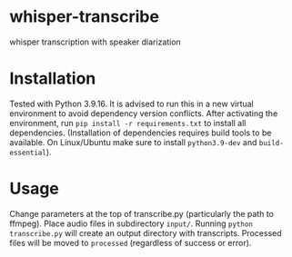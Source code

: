 # whisper-transcribe
whisper transcription with speaker diarization

# Installation
Tested with Python 3.9.16. It is advised to run this in a new virtual environment to avoid dependency version conflicts. After activating the environment, run `pip install -r requirements.txt` to install all dependencies. (Installation of dependencies requires build tools to be available. On Linux/Ubuntu make sure to install `python3.9-dev` and `build-essential`).

# Usage
Change parameters at the top of transcribe.py (particularly the path to ffmpeg). Place audio files in subdirectory `input/`. Running `python transcribe.py` will create an output directory with transcripts. Processed files will be moved to `processed` (regardless of success or error).
